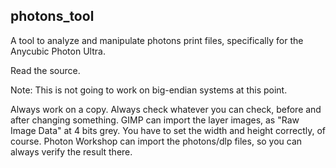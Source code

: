 ## photons_tool

A tool to analyze and manipulate photons print files, specifically for the Anycubic Photon Ultra.

Read the source.

Note: This is not going to work on big-endian systems at this point.

Always work on a copy.
Always check whatever you can check, before and after changing something.
GIMP can import the layer images, as "Raw Image Data" at 4 bits grey.
You have to set the width and height correctly, of course.
Photon Workshop can import the photons/dlp files, so you can always verify
the result there.
